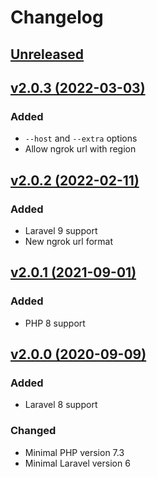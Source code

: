 # Changelog

## [Unreleased](https://github.com/jn-jairo/laravel-ngrok/compare/v2.0.3...2.x)

## [v2.0.3 (2022-03-03)](https://github.com/jn-jairo/laravel-ngrok/compare/v2.0.2...v2.0.3)

### Added
- `--host` and `--extra` options
- Allow ngrok url with region

## [v2.0.2 (2022-02-11)](https://github.com/jn-jairo/laravel-ngrok/compare/v2.0.1...v2.0.2)

### Added
- Laravel 9 support
- New ngrok url format

## [v2.0.1 (2021-09-01)](https://github.com/jn-jairo/laravel-ngrok/compare/v2.0.0...v2.0.1)

### Added
- PHP 8 support

## [v2.0.0 (2020-09-09)](https://github.com/jn-jairo/laravel-ngrok/compare/v1.0.1...v2.0.0)

### Added
- Laravel 8 support

### Changed
- Minimal PHP version 7.3
- Minimal Laravel version 6
